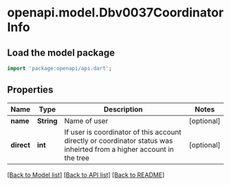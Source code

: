 # openapi.model.Dbv0037CoordinatorInfo

## Load the model package
```dart
import 'package:openapi/api.dart';
```

## Properties
Name | Type | Description | Notes
------------ | ------------- | ------------- | -------------
**name** | **String** | Name of user | [optional] 
**direct** | **int** | If user is coordinator of this account directly or coordinator status was inheirted from a higher account in the tree | [optional] 

[[Back to Model list]](../README.md#documentation-for-models) [[Back to API list]](../README.md#documentation-for-api-endpoints) [[Back to README]](../README.md)


